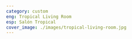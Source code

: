 ```yaml
---
category: custom
eng: Tropical Living Room
esp: Salón Tropical
cover_image: ./images/tropical-living-room.jpg
---
```


